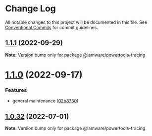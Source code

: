 # Change Log

All notable changes to this project will be documented in this file.
See [Conventional Commits](https://conventionalcommits.org) for commit guidelines.

## [1.1.1](https://github.com/evilkiwi/lamware/compare/@lamware/powertools-tracing@1.1.0...@lamware/powertools-tracing@1.1.1) (2022-09-29)

**Note:** Version bump only for package @lamware/powertools-tracing





# [1.1.0](https://github.com/evilkiwi/lamware/compare/@lamware/powertools-tracing@1.0.32...@lamware/powertools-tracing@1.1.0) (2022-09-17)


### Features

* general maintenance ([02b8730](https://github.com/evilkiwi/lamware/commit/02b8730fc776181b6be8c8950e17a186380d975e))





## [1.0.32](https://github.com/evilkiwi/lamware/compare/@lamware/powertools-tracing@1.0.31...@lamware/powertools-tracing@1.0.32) (2022-07-01)

**Note:** Version bump only for package @lamware/powertools-tracing
